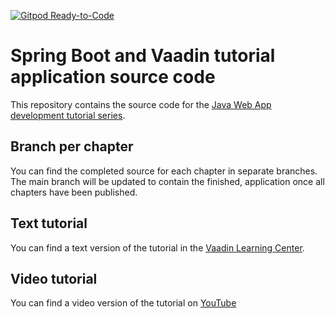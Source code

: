 [![Gitpod Ready-to-Code](https://img.shields.io/badge/Gitpod-Ready--to--Code-blue?logo=gitpod)](https://gitpod.io/#https://github.com/vaadin-learning-center/crm-tutorial) 

# Spring Boot and Vaadin tutorial application source code

This repository contains the source code for the [Java Web App development tutorial series](https://vaad.in/37pHRmY).


## Branch per chapter
You can find the completed source for each chapter in separate branches. 
The main branch will be updated to contain the finished, application once all chapters have been published. 


## Text tutorial
You can find a text version of the tutorial in the [Vaadin Learning Center](https://vaad.in/37pHRmY).

## Video tutorial
You can find a video version of the tutorial on [YouTube](https://www.youtube.com/playlist?list=PLcRrh9hGNallPtT2VbUAsrWqvkQ-XE22h)
